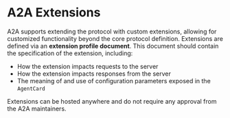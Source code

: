 # A2A Extensions

A2A supports extending the protocol with custom extensions, allowing for customized functionality beyond the core protocol definition. Extensions are defined via an **extension profile document**. This document should contain the specification of the extension, including:

- How the extension impacts requests to the server
- How the extension impacts responses from the server
- The meaning of and use of configuration parameters exposed in the `AgentCard`


Extensions can be hosted anywhere and do not require any approval from the A2A maintainers.
